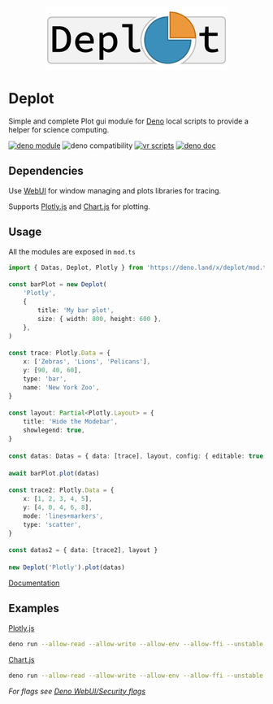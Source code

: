 <p align="center">
	<img align="center" src="https://raw.githubusercontent.com/JOTSR/Deplot/main/public/logo.png"  />
	<br>
</p>

# Deplot

Simple and complete Plot gui module for [Deno](https://deno.land) local scripts
to provide a helper for science computing.

[![deno module](https://shield.deno.dev/x/deplot)](https://deno.land/x/deplot)
![deno compatibility](https://shield.deno.dev/deno/^1.30)
[![vr scripts](https://badges.velociraptor.run/flat.svg)](https://velociraptor.run)
[![deno doc](https://doc.deno.land/badge.svg)](https://doc.deno.land/https/deno.land/x/deplot/mod.ts)

## Dependencies

Use [WebUI](https://deno.land/x/webui) for window managing and
plots libraries for tracing.

Supports [Plotly.js](https://plotly.com/javascript/) and [Chart.js](https://www.chartjs.org/) for plotting.

## Usage

All the modules are exposed in `mod.ts`

```ts
import { Datas, Deplot, Plotly } from 'https://deno.land/x/deplot/mod.ts'

const barPlot = new Deplot(
	'Plotly',
	{
		title: 'My bar plot',
		size: { width: 800, height: 600 },
	},
)

const trace: Plotly.Data = {
	x: ['Zebras', 'Lions', 'Pelicans'],
	y: [90, 40, 60],
	type: 'bar',
	name: 'New York Zoo',
}

const layout: Partial<Plotly.Layout> = {
	title: 'Hide the Modebar',
	showlegend: true,
}

const datas: Datas = { data: [trace], layout, config: { editable: true } }

await barPlot.plot(datas)

const trace2: Plotly.Data = {
	x: [1, 2, 3, 4, 5],
	y: [4, 0, 4, 6, 8],
	mode: 'lines+markers',
	type: 'scatter',
}

const datas2 = { data: [trace2], layout }

new Deplot('Plotly').plot(datas)
```

[Documentation](https://doc.deno.land/https://deno.land/x/deplot/mod.ts)

## Examples

[Plotly.js](https://plotly.com/javascript/)

```sh
deno run --allow-read --allow-write --allow-env --allow-ffi --unstable https://deno.land/x/deplot/examples/plotly.ts
```

[Chart.js](https://www.chartjs.org/docs/3.7.0/)

```sh
deno run --allow-read --allow-write --allow-env --allow-ffi --unstable https://deno.land/x/deplot/examples/chartjs.ts
```

_For flags see [Deno WebUI/Security flags](https://github.com/webui-dev/deno-webui/#security-flags)_
